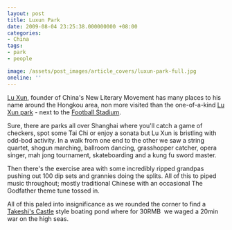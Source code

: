 ```yaml
---
layout: post
title: Luxun Park
date: 2009-08-04 23:25:38.000000000 +08:00
categories:
- China
tags:
- park
- people

image: /assets/post_images/article_covers/luxun-park-full.jpg
oneline: ''
---
```

<a href="http://en.wikipedia.org/wiki/Lu_xun" target="_blank">Lu Xun</a>, founder of China's New Literary Movement has many places to his name around the Hongkou area, non more visited than the one-of-a-kind <a href="http://maps.google.co.uk/maps/ms?source=s_q&amp;hl=en&amp;geocode=&amp;ie=UTF8&amp;msa=0&amp;msid=106044707941414690987.00046f85f7ebcf6528a40&amp;ll=31.27591,121.484284&amp;spn=0.006565,0.013797&amp;z=16&amp;iwloc=0004706507fdb3d70edb1" target="_blank">Lu Xun park</a> - next to the <a href="http://en.wikipedia.org/wiki/Hongkou_Football_Stadium" target="_blank">Football Stadium</a>.

Sure, there are parks all over Shanghai where you'll catch a game of checkers, spot some Tai Chi or enjoy a sonata but Lu Xun is bristling with odd-bod activity. In a walk from one end to the other we saw a string quartet, shogun marching, ballroom dancing, grasshopper catcher, opera singer, mah jong tournament, skateboarding and a kung fu sword master.

Then there's the exercise area with some incredibly ripped grandpas pushing out 100 dip sets and grannies doing the splits. All of this to piped music throughout; mostly traditional Chinese with an occasional The Godfather theme tune tossed in.

All of this paled into insignificance as we rounded the corner to find a <a href="http://www.bellonentertainment.com/Programs/TakeshisCastle/tabid/57/Default.aspx" target="_blank">Takeshi's Castle</a> style boating pond where for 30RMB  we waged a 20min war on the high seas.


